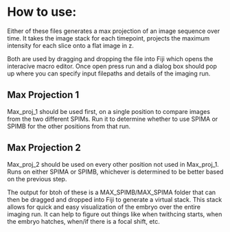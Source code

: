 # How to use:

Either of these files generates a max projection of an image sequence over time. It takes the image stack for each timepoint, projects the maximum intensity for
each slice onto a flat image in z.
 
Both are used by dragging and dropping the file into Fiji which opens the interacive macro editor. Once open press run and a dialog box should pop up where you can specify input filepaths and details of the imaging run.

## Max Projection 1
Max_proj_1 should be used first, on a single position to compare images from the two different SPIMs. Run it to determine whether to use SPIMA or SPIMB for the 
other positions from that run. 

## Max Projection 2
Max_proj_2 should be used on every other position not used in Max_proj_1. Runs on either SPIMA or SPIMB, whichever is determined to be better based on the previous 
step. 


The output for btoh of these is a MAX_SPIMB/MAX_SPIMA folder that can then be dragged and dropped into Fiji to generate a virtual stack. This stack allows for quick and easy 
visualization of the embryo over the entire imaging run. It can help to figure out things like when twithcing starts, when the embryo hatches, when/if there is 
a focal shift, etc.
